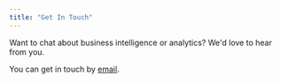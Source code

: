```yaml
---
title: "Get In Touch"
---
```


Want to chat about business intelligence or analytics? We'd love to hear from you.

You can get in touch by [email](mailto:dylan@dbanalytics.co).